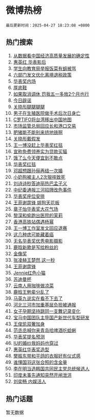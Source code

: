 # 微博热榜

`最后更新时间：2025-04-27 18:23:08 +0800`

## 热门搜索

1. [从数据看中国经济高质量发展的确定性](https://m.weibo.cn/search?containerid=100103type%3D1%26t%3D10%26q%3D%23%E4%BB%8E%E6%95%B0%E6%8D%AE%E7%9C%8B%E4%B8%AD%E5%9B%BD%E7%BB%8F%E6%B5%8E%E9%AB%98%E8%B4%A8%E9%87%8F%E5%8F%91%E5%B1%95%E7%9A%84%E7%A1%AE%E5%AE%9A%E6%80%A7%23&stream_entry_id=51&isnewpage=1&extparam=seat%3D1%26q%3D%2523%25E4%25BB%258E%25E6%2595%25B0%25E6%258D%25AE%25E7%259C%258B%25E4%25B8%25AD%25E5%259B%25BD%25E7%25BB%258F%25E6%25B5%258E%25E9%25AB%2598%25E8%25B4%25A8%25E9%2587%258F%25E5%258F%2591%25E5%25B1%2595%25E7%259A%2584%25E7%25A1%25AE%25E5%25AE%259A%25E6%2580%25A7%2523%26pos%3D0%26stream_entry_id%3D51%26c_type%3D51%26dgr%3D0%26filter_type%3Drealtimehot%26cate%3D10103%26display_time%3D1745749386%26pre_seqid%3D17457493868380125958271)
1. [惠英红 华表影后](https://m.weibo.cn/search?containerid=100103type%3D1%26t%3D10%26q%3D%E6%83%A0%E8%8B%B1%E7%BA%A2+%E5%8D%8E%E8%A1%A8%E5%BD%B1%E5%90%8E&stream_entry_id=31&isnewpage=1&extparam=seat%3D1%26band_rank%3D1%26dgr%3D0%26realpos%3D1%26flag%3D1%26lcate%3D5001%26filter_type%3Drealtimehot%26pos%3D0%26c_type%3D31%26q%3D%25E6%2583%25A0%25E8%258B%25B1%25E7%25BA%25A2%2520%25E5%258D%258E%25E8%25A1%25A8%25E5%25BD%25B1%25E5%2590%258E%26stream_entry_id%3D31%26cate%3D5001%26display_time%3D1745749386%26pre_seqid%3D17457493868380125958271)
1. [学生向教育局举报饭菜有蛆被骂](https://m.weibo.cn/search?containerid=100103type%3D1%26t%3D10%26q%3D%23%E5%AD%A6%E7%94%9F%E5%90%91%E6%95%99%E8%82%B2%E5%B1%80%E4%B8%BE%E6%8A%A5%E9%A5%AD%E8%8F%9C%E6%9C%89%E8%9B%86%E8%A2%AB%E9%AA%82%23&stream_entry_id=31&isnewpage=1&extparam=seat%3D1%26band_rank%3D2%26dgr%3D0%26realpos%3D2%26flag%3D1%26lcate%3D5001%26filter_type%3Drealtimehot%26pos%3D1%26c_type%3D31%26q%3D%2523%25E5%25AD%25A6%25E7%2594%259F%25E5%2590%2591%25E6%2595%2599%25E8%2582%25B2%25E5%25B1%2580%25E4%25B8%25BE%25E6%258A%25A5%25E9%25A5%25AD%25E8%258F%259C%25E6%259C%2589%25E8%259B%2586%25E8%25A2%25AB%25E9%25AA%2582%2523%26stream_entry_id%3D31%26cate%3D5001%26display_time%3D1745749386%26pre_seqid%3D17457493868380125958271)
1. [六部门发文优化离境退税政策](https://m.weibo.cn/search?containerid=100103type%3D1%26t%3D10%26q%3D%23%E5%85%AD%E9%83%A8%E9%97%A8%E5%8F%91%E6%96%87%E4%BC%98%E5%8C%96%E7%A6%BB%E5%A2%83%E9%80%80%E7%A8%8E%E6%94%BF%E7%AD%96%23&stream_entry_id=31&isnewpage=1&extparam=seat%3D1%26band_rank%3D3%26dgr%3D0%26realpos%3D3%26flag%3D0%26lcate%3D5001%26filter_type%3Drealtimehot%26pos%3D2%26c_type%3D31%26q%3D%2523%25E5%2585%25AD%25E9%2583%25A8%25E9%2597%25A8%25E5%258F%2591%25E6%2596%2587%25E4%25BC%2598%25E5%258C%2596%25E7%25A6%25BB%25E5%25A2%2583%25E9%2580%2580%25E7%25A8%258E%25E6%2594%25BF%25E7%25AD%2596%2523%26stream_entry_id%3D31%26cate%3D5001%26display_time%3D1745749386%26pre_seqid%3D17457493868380125958271)
1. [华表奖内场](https://m.weibo.cn/search?containerid=100103type%3D1%26t%3D10%26q%3D%E5%8D%8E%E8%A1%A8%E5%A5%96%E5%86%85%E5%9C%BA&stream_entry_id=31&isnewpage=1&extparam=seat%3D1%26band_rank%3D4%26dgr%3D0%26realpos%3D4%26flag%3D1%26lcate%3D5001%26filter_type%3Drealtimehot%26pos%3D3%26c_type%3D31%26q%3D%25E5%258D%258E%25E8%25A1%25A8%25E5%25A5%2596%25E5%2586%2585%25E5%259C%25BA%26stream_entry_id%3D31%26cate%3D5001%26display_time%3D1745749386%26pre_seqid%3D17457493868380125958271)
1. [厚底鞋](https://m.weibo.cn/search?containerid=100103type%3D1%26t%3D10%26q%3D%E5%8E%9A%E5%BA%95%E9%9E%8B&stream_entry_id=31&isnewpage=1&extparam=seat%3D1%26band_rank%3D5%26dgr%3D0%26realpos%3D5%26flag%3D0%26lcate%3D5001%26filter_type%3Drealtimehot%26pos%3D4%26c_type%3D31%26q%3D%25E5%258E%259A%25E5%25BA%2595%25E9%259E%258B%26stream_entry_id%3D31%26cate%3D5001%26display_time%3D1745749386%26pre_seqid%3D17457493868380125958271)
1. [如果取消调休 罚我五一多放2个月也行](https://m.weibo.cn/search?containerid=100103type%3D1%26t%3D10%26q%3D%E5%A6%82%E6%9E%9C%E5%8F%96%E6%B6%88%E8%B0%83%E4%BC%91+%E7%BD%9A%E6%88%91%E4%BA%94%E4%B8%80%E5%A4%9A%E6%94%BE2%E4%B8%AA%E6%9C%88%E4%B9%9F%E8%A1%8C&stream_entry_id=31&isnewpage=1&extparam=seat%3D1%26band_rank%3D6%26dgr%3D0%26realpos%3D6%26flag%3D2%26lcate%3D5001%26filter_type%3Drealtimehot%26pos%3D5%26c_type%3D31%26q%3D%25E5%25A6%2582%25E6%259E%259C%25E5%258F%2596%25E6%25B6%2588%25E8%25B0%2583%25E4%25BC%2591%2520%25E7%25BD%259A%25E6%2588%2591%25E4%25BA%2594%25E4%25B8%2580%25E5%25A4%259A%25E6%2594%25BE2%25E4%25B8%25AA%25E6%259C%2588%25E4%25B9%259F%25E8%25A1%258C%26stream_entry_id%3D31%26cate%3D5001%26display_time%3D1745749386%26pre_seqid%3D17457493868380125958271)
1. [今日辟谣](https://m.weibo.cn/search?containerid=100103type%3D1%26t%3D10%26q%3D%23%E4%BB%8A%E6%97%A5%E8%BE%9F%E8%B0%A3%23&stream_entry_id=31&isnewpage=1&extparam=seat%3D1%26band_rank%3D7%26dgr%3D0%26stream_entry_id%3D31%26is_ad_pos%3D1%26c_type%3D31%26filter_type%3Drealtimehot%26pos%3D6%26lcate%3D5001%26q%3D%2523%25E4%25BB%258A%25E6%2597%25A5%25E8%25BE%259F%25E8%25B0%25A3%2523%26adid%3D284290%26cate%3D5001%26display_time%3D1745749386%26pre_seqid%3D17457493868380125958271)
1. [关晓彤腿腿腿腿](https://m.weibo.cn/search?containerid=100103type%3D1%26t%3D10%26q%3D%23%E5%85%B3%E6%99%93%E5%BD%A4%E8%85%BF%E8%85%BF%E8%85%BF%E8%85%BF%23&stream_entry_id=31&isnewpage=1&extparam=seat%3D1%26band_rank%3D7%26dgr%3D0%26realpos%3D7%26flag%3D1%26lcate%3D5001%26filter_type%3Drealtimehot%26pos%3D7%26c_type%3D31%26q%3D%2523%25E5%2585%25B3%25E6%2599%2593%25E5%25BD%25A4%25E8%2585%25BF%25E8%2585%25BF%25E8%2585%25BF%25E8%2585%25BF%2523%26stream_entry_id%3D31%26cate%3D5001%26display_time%3D1745749386%26pre_seqid%3D17457493868380125958271)
1. [男子在生殖医院做手术后次日身亡](https://m.weibo.cn/search?containerid=100103type%3D1%26t%3D10%26q%3D%23%E7%94%B7%E5%AD%90%E5%9C%A8%E7%94%9F%E6%AE%96%E5%8C%BB%E9%99%A2%E5%81%9A%E6%89%8B%E6%9C%AF%E5%90%8E%E6%AC%A1%E6%97%A5%E8%BA%AB%E4%BA%A1%23&stream_entry_id=31&isnewpage=1&extparam=seat%3D1%26band_rank%3D8%26dgr%3D0%26realpos%3D8%26flag%3D2%26lcate%3D5001%26filter_type%3Drealtimehot%26pos%3D8%26c_type%3D31%26q%3D%2523%25E7%2594%25B7%25E5%25AD%2590%25E5%259C%25A8%25E7%2594%259F%25E6%25AE%2596%25E5%258C%25BB%25E9%2599%25A2%25E5%2581%259A%25E6%2589%258B%25E6%259C%25AF%25E5%2590%258E%25E6%25AC%25A1%25E6%2597%25A5%25E8%25BA%25AB%25E4%25BA%25A1%2523%26stream_entry_id%3D31%26cate%3D5001%26display_time%3D1745749386%26pre_seqid%3D17457493868380125958271)
1. [C罗TIFO将台湾移出中国地图](https://m.weibo.cn/search?containerid=100103type%3D1%26t%3D10%26q%3D%23C%E7%BD%97TIFO%E5%B0%86%E5%8F%B0%E6%B9%BE%E7%A7%BB%E5%87%BA%E4%B8%AD%E5%9B%BD%E5%9C%B0%E5%9B%BE%23&stream_entry_id=31&isnewpage=1&extparam=seat%3D1%26band_rank%3D9%26dgr%3D0%26realpos%3D9%26flag%3D0%26lcate%3D5001%26filter_type%3Drealtimehot%26pos%3D9%26c_type%3D31%26q%3D%2523C%25E7%25BD%2597TIFO%25E5%25B0%2586%25E5%258F%25B0%25E6%25B9%25BE%25E7%25A7%25BB%25E5%2587%25BA%25E4%25B8%25AD%25E5%259B%25BD%25E5%259C%25B0%25E5%259B%25BE%2523%26stream_entry_id%3D31%26cate%3D5001%26display_time%3D1745749386%26pre_seqid%3D17457493868380125958271)
1. [市场监管总局回应长和港口交易](https://m.weibo.cn/search?containerid=100103type%3D1%26t%3D10%26q%3D%23%E5%B8%82%E5%9C%BA%E7%9B%91%E7%AE%A1%E6%80%BB%E5%B1%80%E5%9B%9E%E5%BA%94%E9%95%BF%E5%92%8C%E6%B8%AF%E5%8F%A3%E4%BA%A4%E6%98%93%23&stream_entry_id=31&isnewpage=1&extparam=seat%3D1%26band_rank%3D10%26dgr%3D0%26realpos%3D10%26flag%3D1%26lcate%3D5001%26filter_type%3Drealtimehot%26pos%3D10%26c_type%3D31%26q%3D%2523%25E5%25B8%2582%25E5%259C%25BA%25E7%259B%2591%25E7%25AE%25A1%25E6%2580%25BB%25E5%25B1%2580%25E5%259B%259E%25E5%25BA%2594%25E9%2595%25BF%25E5%2592%258C%25E6%25B8%25AF%25E5%258F%25A3%25E4%25BA%25A4%25E6%2598%2593%2523%26stream_entry_id%3D31%26cate%3D5001%26display_time%3D1745749386%26pre_seqid%3D17457493868380125958271)
1. [肥猪能不能别来挤地铁啊](https://m.weibo.cn/search?containerid=100103type%3D1%26t%3D10%26q%3D%E8%82%A5%E7%8C%AA%E8%83%BD%E4%B8%8D%E8%83%BD%E5%88%AB%E6%9D%A5%E6%8C%A4%E5%9C%B0%E9%93%81%E5%95%8A&stream_entry_id=31&isnewpage=1&extparam=seat%3D1%26band_rank%3D11%26dgr%3D0%26realpos%3D11%26flag%3D2%26lcate%3D5001%26filter_type%3Drealtimehot%26pos%3D11%26c_type%3D31%26q%3D%25E8%2582%25A5%25E7%258C%25AA%25E8%2583%25BD%25E4%25B8%258D%25E8%2583%25BD%25E5%2588%25AB%25E6%259D%25A5%25E6%258C%25A4%25E5%259C%25B0%25E9%2593%2581%25E5%2595%258A%26stream_entry_id%3D31%26cate%3D5001%26display_time%3D1745749386%26pre_seqid%3D17457493868380125958271)
1. [关晓彤戴假发](https://m.weibo.cn/search?containerid=100103type%3D1%26t%3D10%26q%3D%23%E5%85%B3%E6%99%93%E5%BD%A4%E6%88%B4%E5%81%87%E5%8F%91%23&stream_entry_id=31&isnewpage=1&extparam=seat%3D1%26band_rank%3D12%26dgr%3D0%26realpos%3D12%26flag%3D2%26lcate%3D5001%26filter_type%3Drealtimehot%26pos%3D12%26c_type%3D31%26q%3D%2523%25E5%2585%25B3%25E6%2599%2593%25E5%25BD%25A4%25E6%2588%25B4%25E5%2581%2587%25E5%258F%2591%2523%26stream_entry_id%3D31%26cate%3D5001%26display_time%3D1745749386%26pre_seqid%3D17457493868380125958271)
1. [王一博没赶上华表奖红毯](https://m.weibo.cn/search?containerid=100103type%3D1%26t%3D10%26q%3D%23%E7%8E%8B%E4%B8%80%E5%8D%9A%E6%B2%A1%E8%B5%B6%E4%B8%8A%E5%8D%8E%E8%A1%A8%E5%A5%96%E7%BA%A2%E6%AF%AF%23&stream_entry_id=31&isnewpage=1&extparam=seat%3D1%26band_rank%3D13%26dgr%3D0%26realpos%3D13%26flag%3D0%26lcate%3D5001%26filter_type%3Drealtimehot%26pos%3D13%26c_type%3D31%26q%3D%2523%25E7%258E%258B%25E4%25B8%2580%25E5%258D%259A%25E6%25B2%25A1%25E8%25B5%25B6%25E4%25B8%258A%25E5%258D%258E%25E8%25A1%25A8%25E5%25A5%2596%25E7%25BA%25A2%25E6%25AF%25AF%2523%26stream_entry_id%3D31%26cate%3D5001%26display_time%3D1745749386%26pre_seqid%3D17457493868380125958271)
1. [宣称免费领养实为贷款买猫](https://m.weibo.cn/search?containerid=100103type%3D1%26t%3D10%26q%3D%23%E5%AE%A3%E7%A7%B0%E5%85%8D%E8%B4%B9%E9%A2%86%E5%85%BB%E5%AE%9E%E4%B8%BA%E8%B4%B7%E6%AC%BE%E4%B9%B0%E7%8C%AB%23&stream_entry_id=31&isnewpage=1&extparam=seat%3D1%26band_rank%3D14%26dgr%3D0%26realpos%3D14%26flag%3D1%26lcate%3D5001%26filter_type%3Drealtimehot%26pos%3D14%26c_type%3D31%26q%3D%2523%25E5%25AE%25A3%25E7%25A7%25B0%25E5%2585%258D%25E8%25B4%25B9%25E9%25A2%2586%25E5%2585%25BB%25E5%25AE%259E%25E4%25B8%25BA%25E8%25B4%25B7%25E6%25AC%25BE%25E4%25B9%25B0%25E7%258C%25AB%2523%26stream_entry_id%3D31%26cate%3D5001%26display_time%3D1745749386%26pre_seqid%3D17457493868380125958271)
1. [饿了么今天便宜到不敢点](https://m.weibo.cn/search?containerid=100103type%3D1%26t%3D10%26q%3D%23%E9%A5%BF%E4%BA%86%E4%B9%88%E4%BB%8A%E5%A4%A9%E4%BE%BF%E5%AE%9C%E5%88%B0%E4%B8%8D%E6%95%A2%E7%82%B9%23&stream_entry_id=31&isnewpage=1&extparam=seat%3D1%26band_rank%3D15%26dgr%3D0%26realpos%3D15%26q%3D%2523%25E9%25A5%25BF%25E4%25BA%2586%25E4%25B9%2588%25E4%25BB%258A%25E5%25A4%25A9%25E4%25BE%25BF%25E5%25AE%259C%25E5%2588%25B0%25E4%25B8%258D%25E6%2595%25A2%25E7%2582%25B9%2523%26flag%3D1%26adid%3D284439%26filter_type%3Drealtimehot%26pos%3D15%26c_type%3D31%26lcate%3D5001%26stream_entry_id%3D31%26cate%3D5001%26display_time%3D1745749386%26pre_seqid%3D17457493868380125958271)
1. [华表奖红毯](https://m.weibo.cn/search?containerid=100103type%3D1%26t%3D10%26q%3D%E5%8D%8E%E8%A1%A8%E5%A5%96%E7%BA%A2%E6%AF%AF&stream_entry_id=31&isnewpage=1&extparam=seat%3D1%26band_rank%3D16%26dgr%3D0%26realpos%3D16%26flag%3D0%26lcate%3D5001%26filter_type%3Drealtimehot%26pos%3D16%26c_type%3D31%26q%3D%25E5%258D%258E%25E8%25A1%25A8%25E5%25A5%2596%25E7%25BA%25A2%25E6%25AF%25AF%26stream_entry_id%3D31%26cate%3D5001%26display_time%3D1745749386%26pre_seqid%3D17457493868380125958271)
1. [邓超想跟孙俪再结一次婚](https://m.weibo.cn/search?containerid=100103type%3D1%26t%3D10%26q%3D%E9%82%93%E8%B6%85%E6%83%B3%E8%B7%9F%E5%AD%99%E4%BF%AA%E5%86%8D%E7%BB%93%E4%B8%80%E6%AC%A1%E5%A9%9A&stream_entry_id=31&isnewpage=1&extparam=seat%3D1%26band_rank%3D17%26dgr%3D0%26realpos%3D17%26flag%3D2%26lcate%3D5001%26filter_type%3Drealtimehot%26pos%3D17%26c_type%3D31%26q%3D%25E9%2582%2593%25E8%25B6%2585%25E6%2583%25B3%25E8%25B7%259F%25E5%25AD%2599%25E4%25BF%25AA%25E5%2586%258D%25E7%25BB%2593%25E4%25B8%2580%25E6%25AC%25A1%25E5%25A9%259A%26stream_entry_id%3D31%26cate%3D5001%26display_time%3D1745749386%26pre_seqid%3D17457493868380125958271)
1. [小奶狗被主人2次狠摔致死](https://m.weibo.cn/search?containerid=100103type%3D1%26t%3D10%26q%3D%23%E5%B0%8F%E5%A5%B6%E7%8B%97%E8%A2%AB%E4%B8%BB%E4%BA%BA2%E6%AC%A1%E7%8B%A0%E6%91%94%E8%87%B4%E6%AD%BB%23&stream_entry_id=31&isnewpage=1&extparam=seat%3D1%26band_rank%3D18%26dgr%3D0%26realpos%3D18%26flag%3D0%26lcate%3D5001%26filter_type%3Drealtimehot%26pos%3D18%26c_type%3D31%26q%3D%2523%25E5%25B0%258F%25E5%25A5%25B6%25E7%258B%2597%25E8%25A2%25AB%25E4%25B8%25BB%25E4%25BA%25BA2%25E6%25AC%25A1%25E7%258B%25A0%25E6%2591%2594%25E8%2587%25B4%25E6%25AD%25BB%2523%26stream_entry_id%3D31%26cate%3D5001%26display_time%3D1745749386%26pre_seqid%3D17457493868380125958271)
1. [刘诗诗秒答迪丽热巴孟子义](https://m.weibo.cn/search?containerid=100103type%3D1%26t%3D10%26q%3D%E5%88%98%E8%AF%97%E8%AF%97%E7%A7%92%E7%AD%94%E8%BF%AA%E4%B8%BD%E7%83%AD%E5%B7%B4%E5%AD%9F%E5%AD%90%E4%B9%89&stream_entry_id=31&isnewpage=1&extparam=seat%3D1%26band_rank%3D19%26dgr%3D0%26realpos%3D19%26flag%3D1%26lcate%3D5001%26filter_type%3Drealtimehot%26pos%3D19%26c_type%3D31%26q%3D%25E5%2588%2598%25E8%25AF%2597%25E8%25AF%2597%25E7%25A7%2592%25E7%25AD%2594%25E8%25BF%25AA%25E4%25B8%25BD%25E7%2583%25AD%25E5%25B7%25B4%25E5%25AD%259F%25E5%25AD%2590%25E4%25B9%2589%26stream_entry_id%3D31%26cate%3D5001%26display_time%3D1745749386%26pre_seqid%3D17457493868380125958271)
1. [中纪委通报三河招牌改色事件](https://m.weibo.cn/search?containerid=100103type%3D1%26t%3D10%26q%3D%23%E4%B8%AD%E7%BA%AA%E5%A7%94%E9%80%9A%E6%8A%A5%E4%B8%89%E6%B2%B3%E6%8B%9B%E7%89%8C%E6%94%B9%E8%89%B2%E4%BA%8B%E4%BB%B6%23&stream_entry_id=31&isnewpage=1&extparam=seat%3D1%26band_rank%3D20%26dgr%3D0%26realpos%3D20%26flag%3D1%26lcate%3D5001%26filter_type%3Drealtimehot%26pos%3D20%26c_type%3D31%26q%3D%2523%25E4%25B8%25AD%25E7%25BA%25AA%25E5%25A7%2594%25E9%2580%259A%25E6%258A%25A5%25E4%25B8%2589%25E6%25B2%25B3%25E6%258B%259B%25E7%2589%258C%25E6%2594%25B9%25E8%2589%25B2%25E4%25BA%258B%25E4%25BB%25B6%2523%26stream_entry_id%3D31%26cate%3D5001%26display_time%3D1745749386%26pre_seqid%3D17457493868380125958271)
1. [华表奖座位安排](https://m.weibo.cn/search?containerid=100103type%3D1%26t%3D10%26q%3D%23%E5%8D%8E%E8%A1%A8%E5%A5%96%E5%BA%A7%E4%BD%8D%E5%AE%89%E6%8E%92%23&stream_entry_id=31&isnewpage=1&extparam=seat%3D1%26band_rank%3D21%26dgr%3D0%26realpos%3D21%26flag%3D0%26lcate%3D5001%26filter_type%3Drealtimehot%26pos%3D21%26c_type%3D31%26q%3D%2523%25E5%258D%258E%25E8%25A1%25A8%25E5%25A5%2596%25E5%25BA%25A7%25E4%25BD%258D%25E5%25AE%2589%25E6%258E%2592%2523%26stream_entry_id%3D31%26cate%3D5001%26display_time%3D1745749386%26pre_seqid%3D17457493868380125958271)
1. [王菲谢霆锋 姐狗天花板](https://m.weibo.cn/search?containerid=100103type%3D1%26t%3D10%26q%3D%E7%8E%8B%E8%8F%B2%E8%B0%A2%E9%9C%86%E9%94%8B+%E5%A7%90%E7%8B%97%E5%A4%A9%E8%8A%B1%E6%9D%BF&stream_entry_id=31&isnewpage=1&extparam=seat%3D1%26band_rank%3D22%26dgr%3D0%26realpos%3D22%26flag%3D2%26lcate%3D5001%26filter_type%3Drealtimehot%26pos%3D22%26c_type%3D31%26q%3D%25E7%258E%258B%25E8%258F%25B2%25E8%25B0%25A2%25E9%259C%2586%25E9%2594%258B%2520%25E5%25A7%2590%25E7%258B%2597%25E5%25A4%25A9%25E8%258A%25B1%25E6%259D%25BF%26stream_entry_id%3D31%26cate%3D5001%26display_time%3D1745749386%26pre_seqid%3D17457493868380125958271)
1. [章子怡华表奖大花气场](https://m.weibo.cn/search?containerid=100103type%3D1%26t%3D10%26q%3D%23%E7%AB%A0%E5%AD%90%E6%80%A1%E5%8D%8E%E8%A1%A8%E5%A5%96%E5%A4%A7%E8%8A%B1%E6%B0%94%E5%9C%BA%23&stream_entry_id=31&isnewpage=1&extparam=seat%3D1%26band_rank%3D23%26dgr%3D0%26realpos%3D23%26flag%3D1%26lcate%3D5001%26filter_type%3Drealtimehot%26pos%3D23%26c_type%3D31%26q%3D%2523%25E7%25AB%25A0%25E5%25AD%2590%25E6%2580%25A1%25E5%258D%258E%25E8%25A1%25A8%25E5%25A5%2596%25E5%25A4%25A7%25E8%258A%25B1%25E6%25B0%2594%25E5%259C%25BA%2523%26stream_entry_id%3D31%26cate%3D5001%26display_time%3D1745749386%26pre_seqid%3D17457493868380125958271)
1. [黎深和偷跑出医院的茉莉](https://m.weibo.cn/search?containerid=100103type%3D1%26t%3D10%26q%3D%E9%BB%8E%E6%B7%B1%E5%92%8C%E5%81%B7%E8%B7%91%E5%87%BA%E5%8C%BB%E9%99%A2%E7%9A%84%E8%8C%89%E8%8E%89&stream_entry_id=31&isnewpage=1&extparam=seat%3D1%26band_rank%3D24%26dgr%3D0%26realpos%3D24%26flag%3D1%26lcate%3D5001%26filter_type%3Drealtimehot%26pos%3D24%26c_type%3D31%26q%3D%25E9%25BB%258E%25E6%25B7%25B1%25E5%2592%258C%25E5%2581%25B7%25E8%25B7%2591%25E5%2587%25BA%25E5%258C%25BB%25E9%2599%25A2%25E7%259A%2584%25E8%258C%2589%25E8%258E%2589%26stream_entry_id%3D31%26cate%3D5001%26display_time%3D1745749386%26pre_seqid%3D17457493868380125958271)
1. [香港高铁站偶遇杨幂](https://m.weibo.cn/search?containerid=100103type%3D1%26t%3D10%26q%3D%23%E9%A6%99%E6%B8%AF%E9%AB%98%E9%93%81%E7%AB%99%E5%81%B6%E9%81%87%E6%9D%A8%E5%B9%82%23&stream_entry_id=31&isnewpage=1&extparam=seat%3D1%26band_rank%3D25%26dgr%3D0%26realpos%3D25%26flag%3D1%26lcate%3D5001%26filter_type%3Drealtimehot%26pos%3D25%26c_type%3D31%26q%3D%2523%25E9%25A6%2599%25E6%25B8%25AF%25E9%25AB%2598%25E9%2593%2581%25E7%25AB%2599%25E5%2581%25B6%25E9%2581%2587%25E6%259D%25A8%25E5%25B9%2582%2523%26stream_entry_id%3D31%26cate%3D5001%26display_time%3D1745749386%26pre_seqid%3D17457493868380125958271)
1. [王一博工作室发文回应退赛](https://m.weibo.cn/search?containerid=100103type%3D1%26t%3D10%26q%3D%23%E7%8E%8B%E4%B8%80%E5%8D%9A%E5%B7%A5%E4%BD%9C%E5%AE%A4%E5%8F%91%E6%96%87%E5%9B%9E%E5%BA%94%E9%80%80%E8%B5%9B%23&stream_entry_id=31&isnewpage=1&extparam=seat%3D1%26band_rank%3D26%26dgr%3D0%26realpos%3D26%26flag%3D1%26lcate%3D5001%26filter_type%3Drealtimehot%26pos%3D26%26c_type%3D31%26q%3D%2523%25E7%258E%258B%25E4%25B8%2580%25E5%258D%259A%25E5%25B7%25A5%25E4%25BD%259C%25E5%25AE%25A4%25E5%258F%2591%25E6%2596%2587%25E5%259B%259E%25E5%25BA%2594%25E9%2580%2580%25E8%25B5%259B%2523%26stream_entry_id%3D31%26cate%3D5001%26display_time%3D1745749386%26pre_seqid%3D17457493868380125958271)
1. [这几种痣可能藏着癌](https://m.weibo.cn/search?containerid=100103type%3D1%26t%3D10%26q%3D%23%E8%BF%99%E5%87%A0%E7%A7%8D%E7%97%A3%E5%8F%AF%E8%83%BD%E8%97%8F%E7%9D%80%E7%99%8C%23&stream_entry_id=31&isnewpage=1&extparam=seat%3D1%26band_rank%3D27%26dgr%3D0%26realpos%3D27%26flag%3D1%26lcate%3D5001%26filter_type%3Drealtimehot%26pos%3D27%26c_type%3D31%26q%3D%2523%25E8%25BF%2599%25E5%2587%25A0%25E7%25A7%258D%25E7%2597%25A3%25E5%258F%25AF%25E8%2583%25BD%25E8%2597%258F%25E7%259D%2580%25E7%2599%258C%2523%26stream_entry_id%3D31%26cate%3D5001%26display_time%3D1745749386%26pre_seqid%3D17457493868380125958271)
1. [无名华表奖优秀电影摄影](https://m.weibo.cn/search?containerid=100103type%3D1%26t%3D10%26q%3D%23%E6%97%A0%E5%90%8D%E5%8D%8E%E8%A1%A8%E5%A5%96%E4%BC%98%E7%A7%80%E7%94%B5%E5%BD%B1%E6%91%84%E5%BD%B1%23&stream_entry_id=31&isnewpage=1&extparam=seat%3D1%26band_rank%3D28%26dgr%3D0%26realpos%3D28%26flag%3D1%26lcate%3D5001%26filter_type%3Drealtimehot%26pos%3D28%26c_type%3D31%26q%3D%2523%25E6%2597%25A0%25E5%2590%258D%25E5%258D%258E%25E8%25A1%25A8%25E5%25A5%2596%25E4%25BC%2598%25E7%25A7%2580%25E7%2594%25B5%25E5%25BD%25B1%25E6%2591%2584%25E5%25BD%25B1%2523%26stream_entry_id%3D31%26cate%3D5001%26display_time%3D1745749386%26pre_seqid%3D17457493868380125958271)
1. [鹿晗新歌是写给粉丝的](https://m.weibo.cn/search?containerid=100103type%3D1%26t%3D10%26q%3D%23%E9%B9%BF%E6%99%97%E6%96%B0%E6%AD%8C%E6%98%AF%E5%86%99%E7%BB%99%E7%B2%89%E4%B8%9D%E7%9A%84%23&stream_entry_id=31&isnewpage=1&extparam=seat%3D1%26band_rank%3D29%26dgr%3D0%26realpos%3D29%26flag%3D1%26lcate%3D5001%26filter_type%3Drealtimehot%26pos%3D29%26c_type%3D31%26q%3D%2523%25E9%25B9%25BF%25E6%2599%2597%25E6%2596%25B0%25E6%25AD%258C%25E6%2598%25AF%25E5%2586%2599%25E7%25BB%2599%25E7%25B2%2589%25E4%25B8%259D%25E7%259A%2584%2523%26stream_entry_id%3D31%26cate%3D5001%26display_time%3D1745749386%26pre_seqid%3D17457493868380125958271)
1. [金像奖](https://m.weibo.cn/search?containerid=100103type%3D1%26t%3D10%26q%3D%E9%87%91%E5%83%8F%E5%A5%96&stream_entry_id=31&isnewpage=1&extparam=seat%3D1%26band_rank%3D30%26dgr%3D0%26realpos%3D30%26flag%3D1%26lcate%3D5001%26filter_type%3Drealtimehot%26pos%3D30%26c_type%3D31%26q%3D%25E9%2587%2591%25E5%2583%258F%25E5%25A5%2596%26stream_entry_id%3D31%26cate%3D5001%26display_time%3D1745749386%26pre_seqid%3D17457493868380125958271)
1. [张凌赫王楚然 这一秒](https://m.weibo.cn/search?containerid=100103type%3D1%26t%3D10%26q%3D%E5%BC%A0%E5%87%8C%E8%B5%AB%E7%8E%8B%E6%A5%9A%E7%84%B6+%E8%BF%99%E4%B8%80%E7%A7%92&stream_entry_id=31&isnewpage=1&extparam=seat%3D1%26band_rank%3D31%26dgr%3D0%26realpos%3D31%26flag%3D0%26lcate%3D5001%26filter_type%3Drealtimehot%26pos%3D31%26c_type%3D31%26q%3D%25E5%25BC%25A0%25E5%2587%258C%25E8%25B5%25AB%25E7%258E%258B%25E6%25A5%259A%25E7%2584%25B6%2520%25E8%25BF%2599%25E4%25B8%2580%25E7%25A7%2592%26stream_entry_id%3D31%26cate%3D5001%26display_time%3D1745749386%26pre_seqid%3D17457493868380125958271)
1. [王菲谢霆锋](https://m.weibo.cn/search?containerid=100103type%3D1%26t%3D10%26q%3D%E7%8E%8B%E8%8F%B2%E8%B0%A2%E9%9C%86%E9%94%8B&stream_entry_id=31&isnewpage=1&extparam=seat%3D1%26band_rank%3D32%26dgr%3D0%26realpos%3D32%26flag%3D0%26lcate%3D5001%26filter_type%3Drealtimehot%26pos%3D32%26c_type%3D31%26q%3D%25E7%258E%258B%25E8%258F%25B2%25E8%25B0%25A2%25E9%259C%2586%25E9%2594%258B%26stream_entry_id%3D31%26cate%3D5001%26display_time%3D1745749386%26pre_seqid%3D17457493868380125958271)
1. [Jennie红色小猫](https://m.weibo.cn/search?containerid=100103type%3D1%26t%3D10%26q%3D%23Jennie%E7%BA%A2%E8%89%B2%E5%B0%8F%E7%8C%AB%23&stream_entry_id=31&isnewpage=1&extparam=seat%3D1%26band_rank%3D33%26dgr%3D0%26realpos%3D33%26flag%3D1%26lcate%3D5001%26filter_type%3Drealtimehot%26pos%3D33%26c_type%3D31%26q%3D%2523Jennie%25E7%25BA%25A2%25E8%2589%25B2%25E5%25B0%258F%25E7%258C%25AB%2523%26stream_entry_id%3D31%26cate%3D5001%26display_time%3D1745749386%26pre_seqid%3D17457493868380125958271)
1. [苏迪曼杯](https://m.weibo.cn/search?containerid=100103type%3D1%26t%3D10%26q%3D%E8%8B%8F%E8%BF%AA%E6%9B%BC%E6%9D%AF&stream_entry_id=31&isnewpage=1&extparam=seat%3D1%26band_rank%3D34%26dgr%3D0%26realpos%3D34%26flag%3D1%26lcate%3D5001%26filter_type%3Drealtimehot%26pos%3D34%26c_type%3D31%26q%3D%25E8%258B%258F%25E8%25BF%25AA%25E6%259B%25BC%25E6%259D%25AF%26stream_entry_id%3D31%26cate%3D5001%26display_time%3D1745749386%26pre_seqid%3D17457493868380125958271)
1. [云南人用咖啡做凉菜](https://m.weibo.cn/search?containerid=100103type%3D1%26t%3D10%26q%3D%23%E4%BA%91%E5%8D%97%E4%BA%BA%E7%94%A8%E5%92%96%E5%95%A1%E5%81%9A%E5%87%89%E8%8F%9C%23&stream_entry_id=31&isnewpage=1&extparam=seat%3D1%26band_rank%3D35%26dgr%3D0%26realpos%3D35%26flag%3D1%26lcate%3D5001%26filter_type%3Drealtimehot%26pos%3D35%26c_type%3D31%26q%3D%2523%25E4%25BA%2591%25E5%258D%2597%25E4%25BA%25BA%25E7%2594%25A8%25E5%2592%2596%25E5%2595%25A1%25E5%2581%259A%25E5%2587%2589%25E8%258F%259C%2523%26stream_entry_id%3D31%26cate%3D5001%26display_time%3D1745749386%26pre_seqid%3D17457493868380125958271)
1. [鹿晗王勉辈分乱了](https://m.weibo.cn/search?containerid=100103type%3D1%26t%3D10%26q%3D%E9%B9%BF%E6%99%97%E7%8E%8B%E5%8B%89%E8%BE%88%E5%88%86%E4%B9%B1%E4%BA%86&stream_entry_id=31&isnewpage=1&extparam=seat%3D1%26band_rank%3D36%26dgr%3D0%26realpos%3D36%26flag%3D1%26lcate%3D5001%26filter_type%3Drealtimehot%26pos%3D36%26c_type%3D31%26q%3D%25E9%25B9%25BF%25E6%2599%2597%25E7%258E%258B%25E5%258B%2589%25E8%25BE%2588%25E5%2588%2586%25E4%25B9%25B1%25E4%25BA%2586%26stream_entry_id%3D31%26cate%3D5001%26display_time%3D1745749386%26pre_seqid%3D17457493868380125958271)
1. [马英九说实在看不下去了](https://m.weibo.cn/search?containerid=100103type%3D1%26t%3D10%26q%3D%23%E9%A9%AC%E8%8B%B1%E4%B9%9D%E8%AF%B4%E5%AE%9E%E5%9C%A8%E7%9C%8B%E4%B8%8D%E4%B8%8B%E5%8E%BB%E4%BA%86%23&stream_entry_id=31&isnewpage=1&extparam=seat%3D1%26band_rank%3D37%26dgr%3D0%26realpos%3D37%26flag%3D0%26lcate%3D5001%26filter_type%3Drealtimehot%26pos%3D37%26c_type%3D31%26q%3D%2523%25E9%25A9%25AC%25E8%258B%25B1%25E4%25B9%259D%25E8%25AF%25B4%25E5%25AE%259E%25E5%259C%25A8%25E7%259C%258B%25E4%25B8%258D%25E4%25B8%258B%25E5%258E%25BB%25E4%25BA%2586%2523%26stream_entry_id%3D31%26cate%3D5001%26display_time%3D1745749386%26pre_seqid%3D17457493868380125958271)
1. [河北三河市加重基层负担被通报](https://m.weibo.cn/search?containerid=100103type%3D1%26t%3D10%26q%3D%23%E6%B2%B3%E5%8C%97%E4%B8%89%E6%B2%B3%E5%B8%82%E5%8A%A0%E9%87%8D%E5%9F%BA%E5%B1%82%E8%B4%9F%E6%8B%85%E8%A2%AB%E9%80%9A%E6%8A%A5%23&stream_entry_id=31&isnewpage=1&extparam=seat%3D1%26band_rank%3D38%26dgr%3D0%26realpos%3D38%26flag%3D1%26lcate%3D5001%26filter_type%3Drealtimehot%26pos%3D38%26c_type%3D31%26q%3D%2523%25E6%25B2%25B3%25E5%258C%2597%25E4%25B8%2589%25E6%25B2%25B3%25E5%25B8%2582%25E5%258A%25A0%25E9%2587%258D%25E5%259F%25BA%25E5%25B1%2582%25E8%25B4%259F%25E6%258B%2585%25E8%25A2%25AB%25E9%2580%259A%25E6%258A%25A5%2523%26stream_entry_id%3D31%26cate%3D5001%26display_time%3D1745749386%26pre_seqid%3D17457493868380125958271)
1. [女子孕期坚持跳同一支舞记录变化](https://m.weibo.cn/search?containerid=100103type%3D1%26t%3D10%26q%3D%23%E5%A5%B3%E5%AD%90%E5%AD%95%E6%9C%9F%E5%9D%9A%E6%8C%81%E8%B7%B3%E5%90%8C%E4%B8%80%E6%94%AF%E8%88%9E%E8%AE%B0%E5%BD%95%E5%8F%98%E5%8C%96%23&stream_entry_id=31&isnewpage=1&extparam=seat%3D1%26band_rank%3D39%26dgr%3D0%26realpos%3D39%26flag%3D0%26lcate%3D5001%26filter_type%3Drealtimehot%26pos%3D39%26c_type%3D31%26q%3D%2523%25E5%25A5%25B3%25E5%25AD%2590%25E5%25AD%2595%25E6%259C%259F%25E5%259D%259A%25E6%258C%2581%25E8%25B7%25B3%25E5%2590%258C%25E4%25B8%2580%25E6%2594%25AF%25E8%2588%259E%25E8%25AE%25B0%25E5%25BD%2595%25E5%258F%2598%25E5%258C%2596%2523%26stream_entry_id%3D31%26cate%3D5001%26display_time%3D1745749386%26pre_seqid%3D17457493868380125958271)
1. [宝马中国团队主导国产新世代车型研发](https://m.weibo.cn/search?containerid=100103type%3D1%26t%3D10%26q%3D%23%E5%AE%9D%E9%A9%AC%E4%B8%AD%E5%9B%BD%E5%9B%A2%E9%98%9F%E4%B8%BB%E5%AF%BC%E5%9B%BD%E4%BA%A7%E6%96%B0%E4%B8%96%E4%BB%A3%E8%BD%A6%E5%9E%8B%E7%A0%94%E5%8F%91%23&stream_entry_id=31&isnewpage=1&extparam=seat%3D1%26band_rank%3D40%26dgr%3D0%26realpos%3D40%26q%3D%2523%25E5%25AE%259D%25E9%25A9%25AC%25E4%25B8%25AD%25E5%259B%25BD%25E5%259B%25A2%25E9%2598%259F%25E4%25B8%25BB%25E5%25AF%25BC%25E5%259B%25BD%25E4%25BA%25A7%25E6%2596%25B0%25E4%25B8%2596%25E4%25BB%25A3%25E8%25BD%25A6%25E5%259E%258B%25E7%25A0%2594%25E5%258F%2591%2523%26flag%3D1%26adid%3D284443%26filter_type%3Drealtimehot%26pos%3D40%26c_type%3D31%26lcate%3D5001%26stream_entry_id%3D31%26cate%3D5001%26display_time%3D1745749386%26pre_seqid%3D17457493868380125958271)
1. [王俊凯双奢加身](https://m.weibo.cn/search?containerid=100103type%3D1%26t%3D10%26q%3D%E7%8E%8B%E4%BF%8A%E5%87%AF%E5%8F%8C%E5%A5%A2%E5%8A%A0%E8%BA%AB&stream_entry_id=31&isnewpage=1&extparam=seat%3D1%26band_rank%3D41%26dgr%3D0%26realpos%3D41%26flag%3D1%26lcate%3D5001%26filter_type%3Drealtimehot%26pos%3D41%26c_type%3D31%26q%3D%25E7%258E%258B%25E4%25BF%258A%25E5%2587%25AF%25E5%258F%258C%25E5%25A5%25A2%25E5%258A%25A0%25E8%25BA%25AB%26stream_entry_id%3D31%26cate%3D5001%26display_time%3D1745749386%26pre_seqid%3D17457493868380125958271)
1. [范丞丞喊你来青岛哈啤酒吃蛤蜊](https://m.weibo.cn/search?containerid=100103type%3D1%26t%3D10%26q%3D%23%E8%8C%83%E4%B8%9E%E4%B8%9E%E5%96%8A%E4%BD%A0%E6%9D%A5%E9%9D%92%E5%B2%9B%E5%93%88%E5%95%A4%E9%85%92%E5%90%83%E8%9B%A4%E8%9C%8A%23&stream_entry_id=31&isnewpage=1&extparam=seat%3D1%26band_rank%3D42%26dgr%3D0%26realpos%3D42%26flag%3D1%26lcate%3D5001%26filter_type%3Drealtimehot%26pos%3D42%26c_type%3D31%26q%3D%2523%25E8%258C%2583%25E4%25B8%259E%25E4%25B8%259E%25E5%2596%258A%25E4%25BD%25A0%25E6%259D%25A5%25E9%259D%2592%25E5%25B2%259B%25E5%2593%2588%25E5%2595%25A4%25E9%2585%2592%25E5%2590%2583%25E8%259B%25A4%25E8%259C%258A%2523%26stream_entry_id%3D31%26cate%3D5001%26display_time%3D1745749386%26pre_seqid%3D17457493868380125958271)
1. [华表奖提名预测](https://m.weibo.cn/search?containerid=100103type%3D1%26t%3D10%26q%3D%E5%8D%8E%E8%A1%A8%E5%A5%96%E6%8F%90%E5%90%8D%E9%A2%84%E6%B5%8B&stream_entry_id=31&isnewpage=1&extparam=seat%3D1%26band_rank%3D43%26dgr%3D0%26realpos%3D43%26flag%3D1%26lcate%3D5001%26filter_type%3Drealtimehot%26pos%3D43%26c_type%3D31%26q%3D%25E5%258D%258E%25E8%25A1%25A8%25E5%25A5%2596%25E6%258F%2590%25E5%2590%258D%25E9%25A2%2584%25E6%25B5%258B%26stream_entry_id%3D31%26cate%3D5001%26display_time%3D1745749386%26pre_seqid%3D17457493868380125958271)
1. [IU的婚纱我妈妈也穿过](https://m.weibo.cn/search?containerid=100103type%3D1%26t%3D10%26q%3DIU%E7%9A%84%E5%A9%9A%E7%BA%B1%E6%88%91%E5%A6%88%E5%A6%88%E4%B9%9F%E7%A9%BF%E8%BF%87&stream_entry_id=31&isnewpage=1&extparam=seat%3D1%26band_rank%3D44%26dgr%3D0%26realpos%3D44%26flag%3D1%26lcate%3D5001%26filter_type%3Drealtimehot%26pos%3D44%26c_type%3D31%26q%3DIU%25E7%259A%2584%25E5%25A9%259A%25E7%25BA%25B1%25E6%2588%2591%25E5%25A6%2588%25E5%25A6%2588%25E4%25B9%259F%25E7%25A9%25BF%25E8%25BF%2587%26stream_entry_id%3D31%26cate%3D5001%26display_time%3D1745749386%26pre_seqid%3D17457493868380125958271)
1. [惠英红华表奖造型](https://m.weibo.cn/search?containerid=100103type%3D1%26t%3D10%26q%3D%E6%83%A0%E8%8B%B1%E7%BA%A2%E5%8D%8E%E8%A1%A8%E5%A5%96%E9%80%A0%E5%9E%8B&stream_entry_id=31&isnewpage=1&extparam=seat%3D1%26band_rank%3D45%26dgr%3D0%26realpos%3D45%26flag%3D1%26lcate%3D5001%26filter_type%3Drealtimehot%26pos%3D45%26c_type%3D31%26q%3D%25E6%2583%25A0%25E8%258B%25B1%25E7%25BA%25A2%25E5%258D%258E%25E8%25A1%25A8%25E5%25A5%2596%25E9%2580%25A0%25E5%259E%258B%26stream_entry_id%3D31%26cate%3D5001%26display_time%3D1745749386%26pre_seqid%3D17457493868380125958271)
1. [樊振东带和平鸽的衣服好有仪式感](https://m.weibo.cn/search?containerid=100103type%3D1%26t%3D10%26q%3D%23%E6%A8%8A%E6%8C%AF%E4%B8%9C%E5%B8%A6%E5%92%8C%E5%B9%B3%E9%B8%BD%E7%9A%84%E8%A1%A3%E6%9C%8D%E5%A5%BD%E6%9C%89%E4%BB%AA%E5%BC%8F%E6%84%9F%23&stream_entry_id=31&isnewpage=1&extparam=seat%3D1%26band_rank%3D46%26dgr%3D0%26realpos%3D46%26flag%3D1%26lcate%3D5001%26filter_type%3Drealtimehot%26pos%3D46%26c_type%3D31%26q%3D%2523%25E6%25A8%258A%25E6%258C%25AF%25E4%25B8%259C%25E5%25B8%25A6%25E5%2592%258C%25E5%25B9%25B3%25E9%25B8%25BD%25E7%259A%2584%25E8%25A1%25A3%25E6%259C%258D%25E5%25A5%25BD%25E6%259C%2589%25E4%25BB%25AA%25E5%25BC%258F%25E6%2584%259F%2523%26stream_entry_id%3D31%26cate%3D5001%26display_time%3D1745749386%26pre_seqid%3D17457493868380125958271)
1. [谁懂国羽这张合照的含金量](https://m.weibo.cn/search?containerid=100103type%3D1%26t%3D10%26q%3D%E8%B0%81%E6%87%82%E5%9B%BD%E7%BE%BD%E8%BF%99%E5%BC%A0%E5%90%88%E7%85%A7%E7%9A%84%E5%90%AB%E9%87%91%E9%87%8F&stream_entry_id=31&isnewpage=1&extparam=seat%3D1%26band_rank%3D47%26dgr%3D0%26realpos%3D47%26flag%3D1%26lcate%3D5001%26filter_type%3Drealtimehot%26pos%3D47%26c_type%3D31%26q%3D%25E8%25B0%2581%25E6%2587%2582%25E5%259B%25BD%25E7%25BE%25BD%25E8%25BF%2599%25E5%25BC%25A0%25E5%2590%2588%25E7%2585%25A7%25E7%259A%2584%25E5%2590%25AB%25E9%2587%2591%25E9%2587%258F%26stream_entry_id%3D31%26cate%3D5001%26display_time%3D1745749386%26pre_seqid%3D17457493868380125958271)
1. [李在明当选韩国共同民主党总统候选人](https://m.weibo.cn/search?containerid=100103type%3D1%26t%3D10%26q%3D%23%E6%9D%8E%E5%9C%A8%E6%98%8E%E5%BD%93%E9%80%89%E9%9F%A9%E5%9B%BD%E5%85%B1%E5%90%8C%E6%B0%91%E4%B8%BB%E5%85%9A%E6%80%BB%E7%BB%9F%E5%80%99%E9%80%89%E4%BA%BA%23&stream_entry_id=31&isnewpage=1&extparam=seat%3D1%26band_rank%3D48%26dgr%3D0%26realpos%3D48%26flag%3D1%26lcate%3D5001%26filter_type%3Drealtimehot%26pos%3D48%26c_type%3D31%26q%3D%2523%25E6%259D%258E%25E5%259C%25A8%25E6%2598%258E%25E5%25BD%2593%25E9%2580%2589%25E9%259F%25A9%25E5%259B%25BD%25E5%2585%25B1%25E5%2590%258C%25E6%25B0%2591%25E4%25B8%25BB%25E5%2585%259A%25E6%2580%25BB%25E7%25BB%259F%25E5%2580%2599%25E9%2580%2589%25E4%25BA%25BA%2523%26stream_entry_id%3D31%26cate%3D5001%26display_time%3D1745749386%26pre_seqid%3D17457493868380125958271)
1. [印度未事先通知突然开闸泄洪](https://m.weibo.cn/search?containerid=100103type%3D1%26t%3D10%26q%3D%23%E5%8D%B0%E5%BA%A6%E6%9C%AA%E4%BA%8B%E5%85%88%E9%80%9A%E7%9F%A5%E7%AA%81%E7%84%B6%E5%BC%80%E9%97%B8%E6%B3%84%E6%B4%AA%23&stream_entry_id=31&isnewpage=1&extparam=seat%3D1%26band_rank%3D49%26dgr%3D0%26realpos%3D49%26flag%3D0%26lcate%3D5001%26filter_type%3Drealtimehot%26pos%3D49%26c_type%3D31%26q%3D%2523%25E5%258D%25B0%25E5%25BA%25A6%25E6%259C%25AA%25E4%25BA%258B%25E5%2585%2588%25E9%2580%259A%25E7%259F%25A5%25E7%25AA%2581%25E7%2584%25B6%25E5%25BC%2580%25E9%2597%25B8%25E6%25B3%2584%25E6%25B4%25AA%2523%26stream_entry_id%3D31%26cate%3D5001%26display_time%3D1745749386%26pre_seqid%3D17457493868380125958271)
1. [刘奕畅 内娱活人](https://m.weibo.cn/search?containerid=100103type%3D1%26t%3D10%26q%3D%E5%88%98%E5%A5%95%E7%95%85+%E5%86%85%E5%A8%B1%E6%B4%BB%E4%BA%BA&stream_entry_id=31&isnewpage=1&extparam=seat%3D1%26band_rank%3D50%26dgr%3D0%26realpos%3D50%26flag%3D1%26lcate%3D5001%26filter_type%3Drealtimehot%26pos%3D50%26c_type%3D31%26q%3D%25E5%2588%2598%25E5%25A5%2595%25E7%2595%2585%2520%25E5%2586%2585%25E5%25A8%25B1%25E6%25B4%25BB%25E4%25BA%25BA%26stream_entry_id%3D31%26cate%3D5001%26display_time%3D1745749386%26pre_seqid%3D17457493868380125958271)

## 热门话题

暂无数据
